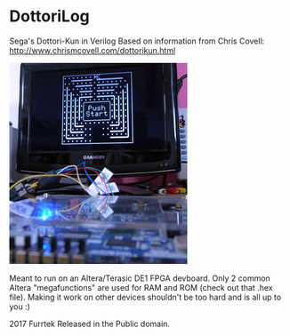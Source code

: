 # DottoriLog
Sega's Dottori-Kun in Verilog
Based on information from Chris Covell: http://www.chrismcovell.com/dottorikun.html

![Photo](photo.jpg)

Meant to run on an Altera/Terasic DE1 FPGA devboard.
Only 2 common Altera "megafunctions" are used for RAM and ROM (check out that .hex file).
Making it work on other devices shouldn't be too hard and is all up to you :)

2017 Furrtek
Released in the Public domain.
